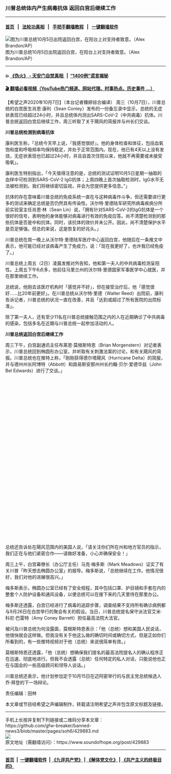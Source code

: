 ### 川普总统体内产生病毒抗体 返回白宫后继续工作
------------------------

#### [首页](https://github.com/gfw-breaker/banned-news3/blob/master/README.md) &nbsp;&nbsp;|&nbsp;&nbsp; [法轮功真相](https://github.com/begood0513/basic/blob/master/README.md)  &nbsp;&nbsp;|&nbsp;&nbsp; [手把手翻墙教程](https://github.com/gfw-breaker/guides/wiki)  &nbsp;&nbsp;|&nbsp;&nbsp; [一键翻墙软件](https://github.com/gfw-breaker/nogfw/blob/master/README.md)  



<div><img alt="图为川普总统10月5日出院返回白宫，在阳台上对支持者致意。（Alex Brandon/AP）" src="https://img.soundofhope.org/2020-10/10-6-1-1-1601984216683.jpeg"/>
<br/><figcaption class="caption">
 图为川普总统10月5日出院返回白宫，在阳台上对支持者致意。（Alex Brandon/AP）
</figcaption></div><hr/>

#### 💥 [《伪火》 - 天安门自焚真相 ](http://158.247.195.190:10000/videos/blog/weihuo.html)&nbsp; |&nbsp; [“1400例”谎言揭秘  ](http://158.247.195.190:10000/videos/blog/jiexi1400.html)

#### [ 🎬  翻墙必看视频（YouTube热门频道、网站代理、时事热点、历史事件 ...）](https://github.com/gfw-breaker/links/blob/master/banned.md)

<div><div class="Content__Wrapper sc-1bvya0-0 grZQxZ">
 <p class="meta-top">
  <span class="meta">
   【希望之声2020年10月7日】（本台记者臻婷综合编译）
  </span>
  周三（10月7日），川普总统的白宫医生肖恩·康利（Sean Conley）发布的一份备忘录中显示，总统的无症状表现已经超过24小时，并且总统体内测出SARS-CoV-2（中共病毒）抗体。川普总统返回白宫后继续工作，周三听取了关于飓风的简报并与州长们交谈。
 </p>
 <p>
  <b>
   川普总统检测到病毒抗体
  </b>
 </p>
 <div class="AD_Embed__Wrap-sc-1xslmin-0 igMuqX module desktop">
  <div>
  </div>
 </div>
 <p>
  康利医生称，「总统今天早上说，『我感觉很好』。他的身体检查和体征，包括血氧饱和度和呼吸频率均保持稳定，并处于正常范围内。现在，他已有4天以上没有发烧，无症状表现也已超过24小时，并且自首次住院以来，他就不再需要或未接受吸氧」。
 </p>
 <p>
  康利医生特别指出，「今天值得注意的是，总统的测试证明10月5日星期一抽取的血样中可检测到SARS-CoV-2 IgG抗体；上周四晚上首次抽取检测时，IgG水平无法被检测到。我们将继续密切监视，并会为您提供更多信息。”」
 </p>
 <p>
  抗体的存在意味着川普总统的免疫系统一直在与这种病毒作斗争，但还需要进行更多的测试来确定总统是否仍然具有传染性。沃尔特·里德陆军研究所病毒疾病分所前实验室主任肖恩·林（Sean Lin）说，「拥有针对SARS-CoV-2的IgG抗体是一个很好的信号，表明他的身体能够对病毒进行有效的免疫应答。尚不清楚检测到的那些抗体是否是中和抗体。同时，该抗体的效价并未公开。因此，尚不清楚保护水平是否足够强。但总的来说，这是恢复的好兆头。」
 </p>
 <p>
  川普总统在周一晚上从沃尔特·里德陆军医疗中心返回白宫，他随后在一条推文中表示，他可能已经对该病毒产生了免疫力，说：「现在我更好了，也许我已经免疫了。」
 </p>
 <p>
  川普总统上周五（2日）凌晨发推对外告知，他和第一夫人的中共病毒检测呈阳性。上周五下午6点多，他前往马里兰州的沃尔特·里德国家军事医学中心就医，并在那里继续工作。
 </p>
 <p>
  总统说，他刚去该医疗机构时「感觉并不好」，但在接受治疗后，他「感觉很好……比20年前更好」。在川普总统从沃尔特·里德（Walter Reed）出院前，康利告诉记者，川普总统的状况一直在改善，并且「达到或超过了所有医院的出院标准」。
 </p>
 <p>
  除了第一夫人，还有至少11名在川普总统接触范围之内的人在近期确诊了中共病毒的感染，包括多名在近期与川普总统一起参加活动的人。
 </p>
 <p>
  <b>
   川普总统返回白宫后继续工作
  </b>
 </p>
 <p>
  周三下午，白宫副通讯主任布莱恩·莫根斯特恩（Brian Morgenstern）对记者表示，川普总统回到椭圆形办公室，并听取有关刺激法案的讨论，和有关飓风的简报。川普总统也在推特上称，「刚刚获得德尔塔飓风（Hurricane Delta）的简报，并与德州州长阿博特（Abbott）和路易斯安那州州长约翰·贝尔·爱德华兹（John Bel Edwards）进行了交谈。」
 </p>
 <div class="soh-embed">
  <div class="soh-embed-inner">
   <div class="iframely-embed" style="max-width: 550px;">
    <div class="iframely-responsive" style="padding-bottom: 100%;">
    </div>
   </div>
  </div>
 </div>
 <p>
  总统还告诉处在飓风范围内的美国人说，「请关注你们所在州和地方官员的指示，我们正在与他们紧密合作——请做好准备，小心并确保安全！」
 </p>
 <div class="AD_Embed__Wrap-sc-1xslmin-0 igMuqX module desktop">
  <div>
  </div>
 </div>
 <p>
  周三上午，白宫幕僚长（办公厅主任）马克·梅多斯（Mark Meadows）证实了有关川普「昨天想去椭圆办公室」的报导。梅多斯说，「总统继续在工作。他情况很好，我们对他的进展很高兴。」
 </p>
 <p>
  梅多斯表示，椭圆办公室已经有了安全规程，其中包括口罩、护目镜和手套在内的整套个人防护设备和通风设备，以便总统可以在接下来的几天里待在那里办公。
 </p>
 <p>
  梅多斯还透露，白宫已经进行了病毒的追踪步骤，调查结果不支持所有确诊病例都与9月26日在白宫举行的聚会有关的假设。当日，川普总统提名保守派法官艾米·科尼·巴雷特（Amy Coney Barrett）担任最高法院大法官。
 </p>
 <p>
  被问及川普总统为何没露面，莫根斯特恩表示：「他（总统）想和美国人民说话，他很快就会这样做。但我没有关于他这么做的确切时间或确切方式，但是正如你们所看到的，有一些推特视频对于他（总统）来说很简单有效。」
 </p>
 <p>
  莫根斯特恩还透露，「他（总统）想确保我们提名的最高法院提名人的确认程序正在迅速、彻底地进行。但我不会透露（总统）任何特定的私人对话，只能说他也正在与国会的一些高级顾问和领导人谈话。」
 </p>
 <p>
  川普总统还表示，他计划参加定于10月15日在迈阿密举行的与民主党总统候选人乔·拜登的下一场辩论。
 </p>
 <p class="meta-btm">
  责任编辑：田林
 </p>
 <p class="meta-btm">
  本文章或节目经希望之声编辑制作，转载请注明希望之声并包含原文标题及链接。
 </p>
</div>
</div>
<hr/>
手机上长按并复制下列链接或二维码分享本文章：<br/>
https://github.com/gfw-breaker/banned-news3/blob/master/pages/soh6/429883.md <br/>
<a href='https://github.com/gfw-breaker/banned-news3/blob/master/pages/soh6/429883.md'><img src='https://github.com/gfw-breaker/banned-news3/blob/master/pages/soh6/429883.md.png'/></a> <br/>
原文地址（需翻墙访问）：https://www.soundofhope.org/post/429883


------------------------
#### [首页](https://github.com/gfw-breaker/banned-news3/blob/master/README.md) &nbsp;|&nbsp; [一键翻墙软件](https://github.com/gfw-breaker/nogfw/blob/master/README.md) &nbsp;| [《九评共产党》](https://github.com/gfw-breaker/9ping.md/blob/master/README.md#九评之一评共产党是什么) | [《解体党文化》](https://github.com/gfw-breaker/jtdwh.md/blob/master/README.md) | [《共产主义的终极目的》](https://github.com/gfw-breaker/gczydzjmd.md/blob/master/README.md)


<img src='http://gfw-breaker.win/banned-news3/pages/soh6/429883.md' width='0px' height='0px'/>